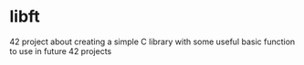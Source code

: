 # libft
42 project about creating a simple C library with some useful basic function to use in future 42 projects
